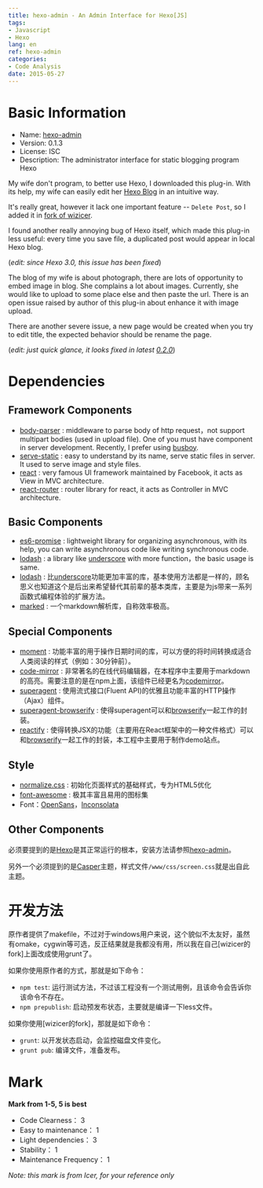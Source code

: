 ```yaml
---
title: hexo-admin - An Admin Interface for Hexo[JS]
tags:
- Javascript
- Hexo
lang: en
ref: hexo-admin
categories:
- Code Analysis
date: 2015-05-27
---
```


# Basic Information

* Name: [hexo-admin]
* Version: 0.1.3
* License: ISC
* Description: The administrator interface for static blogging program Hexo

My wife don't program, to better use Hexo, I downloaded this plug-in. With its help, my wife can
easily edit her [Hexo Blog](http://hiyaphoto.com) in an intuitive way.

It's really great, however it lack one important feature -- `Delete Post`, so I added it in [fork of
wizicer].

I found another really annoying bug of Hexo itself, which made this plug-in less useful: every time
you save file, a duplicated post would appear in local Hexo blog.

(*edit: since Hexo 3.0, this issue has been fixed*)

The blog of my wife is about photograph, there are lots of opportunity to embed image in blog. She
complains a lot about images. Currently, she would like to upload to some place else and then paste
the url. There is an open issue raised by author of this plug-in about enhance it with image upload.

There are another severe issue, a new page would be created when you try to edit title, the expected
behavior should be rename the page.

(*edit: just quick glance, it looks fixed in latest
[0.2.0](https://github.com/jaredly/hexo-admin/commit/2b5f8529585fc2a6e9afe451f36af6e355a88e66)*)

# Dependencies

## Framework Components

* [body-parser] : middleware to parse body of http request，not support multipart bodies (used in
  upload file). One of you must have component in server development. Recently, I prefer using
  [busboy].
* [serve-static] : easy to understand by its name, serve static files in server. It used to serve
  image and style files.
* [react] : very famous UI framework maintained by Facebook, it acts as View in MVC architecture.
* [react-router] : router library for react, it acts as Controller in MVC architecture.

## Basic Components

* [es6-promise] : lightweight library for organizing asynchronous, with its help, you can write
  asynchronous code like writing synchronous code.
* [lodash] : a library like [underscore] with more function，the basic usage is same.
* [lodash] : 比[underscore]功能更加丰富的库，基本使用方法都是一样的，顾名思义也知道这个是后出来希望替代其前辈的基本类库，主要是为js带来一系列函数式编程体验的扩展方法。
* [marked] : 一个markdown解析库，自称效率极高。

## Special Components

* [moment] : 功能丰富的用于操作日期时间的库，可以方便的将时间转换成适合人类阅读的样式（例如：30分钟前）。
* [code-mirror] : 非常著名的在线代码编辑器，在本程序中主要用于markdown的高亮。需要注意的是在npm上面，该组件已经更名为[codemirror]。
* [superagent] : 使用流式接口(Fluent API)的优雅且功能丰富的HTTP操作（Ajax）组件。
* [superagent-browserify] : 使得superagent可以和[browserify]一起工作的封装。
* [reactify] : 使得转换JSX的功能（主要用在React框架中的一种文件格式）可以和[browserify]一起工作的封装，本工程中主要用于制作demo站点。

## Style

* [normalize.css] : 初始化页面样式的基础样式，专为HTML5优化
* [font-awesome] : 极其丰富且易用的图标集
* Font：[OpenSans]，[Inconsolata]

## Other Components

必须要提到的是[Hexo]是其正常运行的根本，安装方法请参照[hexo-admin]。

另外一个必须提到的是[Casper]主题，样式文件`/www/css/screen.css`就是出自此主题。

# 开发方法

原作者提供了makefile，不过对于windows用户来说，这个貌似不太友好，虽然有omake，cygwin等可选，反正结果就是我都没有用，所以我在自己[wizicer的fork]上面改成使用grunt了。

如果你使用原作者的方式，那就是如下命令：

* `npm test`: 运行测试方法，不过该工程没有一个测试用例，且该命令会告诉你该命令不存在。
* `npm prepublish`: 启动预发布状态，主要就是编译一下less文件。

如果你使用[wizicer的fork]，那就是如下命令：

* `grunt`: 以开发状态启动，会监控磁盘文件变化。
* `grunt pub`: 编译文件，准备发布。

# Mark

**Mark from 1-5, 5 is best**

* Code Clearness： 3
* Easy to maintenance： 1
* Light dependencies： 3
* Stability： 1
* Maintenance Frequency： 1

*Note: this mark is from Icer, for your reference only*

[hexo-admin]: http://jaredly.github.io/hexo-admin/
[fork of wizicer]: https://github.com/wizicer/hexo-admin

[body-parser]: https://www.npmjs.com/package/body-parser
[moment]: https://www.npmjs.com/package/moment
[serve-static]: https://www.npmjs.com/package/serve-static
[code-mirror]: https://www.npmjs.com/package/code-mirror
[es6-promise]: https://www.npmjs.com/package/es6-promise
[react]: https://www.npmjs.com/package/react
[react-router]: https://www.npmjs.com/package/react-router
[lodash]: https://www.npmjs.com/package/lodash
[marked]: https://www.npmjs.com/package/marked
[reactify]: https://www.npmjs.com/package/reactify
[superagent]: https://www.npmjs.com/package/superagent
[superagent-browserify]: https://www.npmjs.com/package/superagent-browserify

[busboy]: https://www.npmjs.org/package/busboy
[codemirror]: https://www.npmjs.com/package/codemirror
[underscore]: https://www.npmjs.com/package/underscore
[browserify]: https://www.npmjs.com/package/browserify
[Casper]: https://github.com/lacymorrow/casper
[Hexo]: http://hexo.io/

[normalize.css]: http://necolas.github.io/normalize.css/
[OpenSans]: http://www.google.com/fonts/specimen/Open+Sans
[Inconsolata]: http://www.google.com/fonts/specimen/Inconsolata
[font-awesome]: http://fortawesome.github.io/Font-Awesome/
